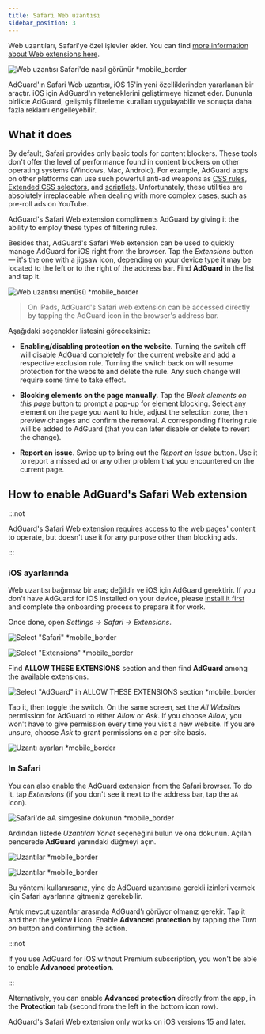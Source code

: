 ```yaml
---
title: Safari Web uzantısı
sidebar_position: 3
---
```


Web uzantıları, Safari'ye özel işlevler ekler. You can find [more information about Web extensions here](https://developer.apple.com/documentation/safariservices/safari_web_extensions).

![Web uzantısı Safari'de nasıl görünür *mobile_border](https://cdn.adtidy.org/public/Adguard/kb/iOS/webext/menu_en.png)

AdGuard'ın Safari Web uzantısı, iOS 15'in yeni özelliklerinden yararlanan bir araçtır. iOS için AdGuard'ın yeteneklerini geliştirmeye hizmet eder. Bununla birlikte AdGuard, gelişmiş filtreleme kuralları uygulayabilir ve sonuçta daha fazla reklamı engelleyebilir.

## What it does

By default, Safari provides only basic tools for content blockers. These tools don't offer the level of performance found in content blockers on other operating systems (Windows, Mac, Android). For example, AdGuard apps on other platforms can use such powerful anti-ad weapons as [CSS rules](/general/ad-filtering/create-own-filters#cosmetic-css-rules), [Extended CSS selectors](/general/ad-filtering/create-own-filters#extended-css-selectors), and [scriptlets](/general/ad-filtering/create-own-filters#scriptlets). Unfortunately, these utilities are absolutely irreplaceable when dealing with more complex cases, such as pre-roll ads on YouTube.

AdGuard's Safari Web extension compliments AdGuard by giving it the ability to employ these types of filtering rules.

Besides that, AdGuard's Safari Web extension can be used to quickly manage AdGuard for iOS right from the browser. Tap the *Extensions* button — it's the one with a jigsaw icon, depending on your device type it may be located to the left or to the right of the address bar. Find **AdGuard** in the list and tap it.

![Web uzantısı menüsü *mobile_border](https://cdn.adtidy.org/public/Adguard/kb/iOS/webext/ext_adguard_en.png?1)

> On iPads, AdGuard's Safari web extension can be accessed directly by tapping the AdGuard icon in the browser's address bar.

Aşağıdaki seçenekler listesini göreceksiniz:

- **Enabling/disabling protection on the website**. Turning the switch off will disable AdGuard completely for the current website and add a respective exclusion rule. Turning the switch back on will resume protection for the website and delete the rule. Any such change will require some time to take effect.

- **Blocking elements on the page manually**. Tap the *Block elements on this page* button to prompt a pop-up for element blocking. Select any element on the page you want to hide, adjust the selection zone, then preview changes and confirm the removal. A corresponding filtering rule will be added to AdGuard (that you can later disable or delete to revert the change).

- **Report an issue**. Swipe up to bring out the *Report an issue* button. Use it to report a missed ad or any other problem that you encountered on the current page.

## How to enable AdGuard's Safari Web extension

:::not

AdGuard's Safari Web extension requires access to the web pages' content to operate, but doesn't use it for any purpose other than blocking ads.

:::

### iOS ayarlarında

Web uzantısı bağımsız bir araç değildir ve iOS için AdGuard gerektirir. If you don't have AdGuard for iOS installed on your device, please [install it first](../installation) and complete the onboarding process to prepare it for work.

Once done, open *Settings → Safari → Extensions*.

![Select "Safari" *mobile_border](https://cdn.adtidy.org/public/Adguard/kb/iOS/webext/settings1_en.png)

![Select "Extensions" *mobile_border](https://cdn.adtidy.org/public/Adguard/kb/iOS/webext/settings2_en.png)

Find **ALLOW THESE EXTENSIONS** section and then find **AdGuard** among the available extensions.

![Select "AdGuard" in ALLOW THESE EXTENSIONS section *mobile_border](https://cdn.adtidy.org/public/Adguard/kb/iOS/webext/settings3_en.png)

Tap it, then toggle the switch. On the same screen, set the *All Websites* permission for AdGuard to either *Allow* or *Ask*. If you choose *Allow*, you won't have to give permission every time you visit a new website. If you are unsure, choose *Ask* to grant permissions on a per-site basis.

![Uzantı ayarları *mobile_border](https://cdn.adtidy.org/public/Adguard/kb/iOS/webext/settings4_en.png)

### In Safari

You can also enable the AdGuard extension from the Safari browser. To do it, tap *Extensions* (if you don't see it next to the address bar, tap the `aA` icon).

![Safari'de aA simgesine dokunun *mobile_border](https://cdn.adtidy.org/public/Adguard/kb/iOS/webext/safari1_en.png)

Ardından listede *Uzantıları Yönet* seçeneğini bulun ve ona dokunun. Açılan pencerede **AdGuard** yanındaki düğmeyi açın.

![Uzantılar *mobile_border](https://cdn.adtidy.org/public/Adguard/kb/iOS/webext/safari2_en.png)

![Uzantılar *mobile_border](https://cdn.adtidy.org/public/Adguard/kb/iOS/webext/safari3_en.png)

Bu yöntemi kullanırsanız, yine de AdGuard uzantısına gerekli izinleri vermek için Safari ayarlarına gitmeniz gerekebilir.

Artık mevcut uzantılar arasında AdGuard'ı görüyor olmanız gerekir. Tap it and then the yellow **i** icon. Enable **Advanced protection** by tapping the *Turn on* button and confirming the action.

:::not

If you use AdGuard for iOS without Premium subscription, you won't be able to enable **Advanced protection**.

:::

Alternatively, you can enable **Advanced protection** directly from the app, in the **Protection** tab (second from the left in the bottom icon row).

AdGuard's Safari Web extension only works on iOS versions 15 and later.
